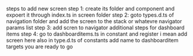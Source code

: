 steps to add new screen
step 1:  create its folder and component and expoert it through index.ts in screen folder
step 2:  goto types.d.ts of navigation folder and add the screen to the stack or whatevre navigator params list
step 3:  add scren to navigator
additional steps for dashboard items 
step 4: go to dashboarditems.ts in constant and register i mean add screen here also in type.d.ts of constants add name to dashboarditem targets
you are ready to go